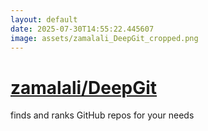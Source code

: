 ```yaml
---
layout: default
date: 2025-07-30T14:55:22.445607
image: assets/zamalali_DeepGit_cropped.png
---
```


# [zamalali/DeepGit](https://github.com/zamalali/DeepGit)

finds and ranks GitHub repos for your needs

